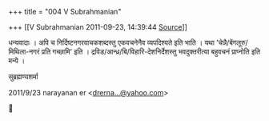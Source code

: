 +++
title = "004 V Subrahmanian"

+++
[[V Subrahmanian	2011-09-23, 14:39:44 [Source](https://groups.google.com/g/bvparishat/c/w1DqwSw5zaY)]]



धन्यवादाः । अपि च निर्दिष्टनगरवाचकशब्दस्तु एकवचनेनैव व्यपदिश्यते इति भाति । यथा ’चेन्नै/बेंगलूरु/मिथिला-नगरं प्रति गच्छामि’ इति । द्रविड/आन्ध्र/बि/विहारि-देशनिर्देशस्तु भवदुक्तरीत्या बहुवचनं प्राप्नोति इति मन्ये ।  

  
सुब्रह्मण्यशर्मा  
  

2011/9/23 narayanan er \<[drerna...@yahoo.com]()\>



